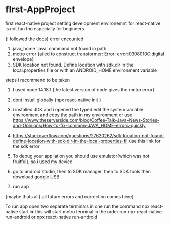 # fIrst-AppProject
first react-native project
setting development environemnt for react-native is not fun tho especially for begineers.

{i followed the docs}
error encounted 
1. java_home 'java' command not found in path
2. metro error {ailed to construct transformer: Error: error:0308010C:digital envelope}
3. SDK location not found. Define location with sdk.dir in the local.properties file or with an ANDROID_HOME environment variable

steps i recommend to be taken
1. I used node 14.18.1 {the latest version of node gives the metro error}
2. dont install globally {npx react-native init <projectName>}
3. i installed JDK and i opened the typed edit the system variable environment and copy the path in my environment or use 
  https://www.theserverside.com/blog/Coffee-Talk-Java-News-Stories-and-Opinions/How-to-fix-common-JAVA_HOME-errors-quickly
  
4. https://stackoverflow.com/questions/27620262/sdk-location-not-found-define-location-with-sdk-dir-in-the-local-properties-fil
use this link for the sdk error
5. To debug your appliation you should use emulator{which was not fruitful}, so i used my device
6. go to android studio, then to SDK manager, then to SDK tools then download google USB.
7. run app 


{maybe thats all} all future errors and correction comes here}

To run app
open two separate terminals 
in one run the command  npx react-native start => this will start metro terminal
in the order run npx react-native run-android or npx react-native run-android
